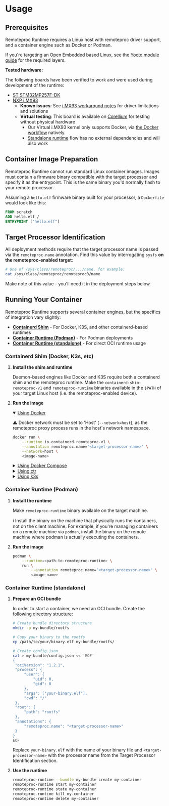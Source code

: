 # Usage

## Prerequisites

Remoteproc Runtime requires a Linux host with remoteproc driver support, and a container engine such as Docker or Podman.

If you're targeting an Open Embedded based Linux, see the [Yocto module guide](./YOCTO_BUILD_INST.md) for the required layers.

**Tested hardware:**

The following boards have been verified to work and were used during development of the runtime:

- [ST STM32MP257F-DK](https://www.st.com/en/evaluation-tools/stm32mp257f-dk.html)
- [NXP i.MX93](https://www.nxp.com/products/processors-and-microcontrollers/arm-processors/i-mx-applications-processors/i-mx-9-processors/i-mx-93-applications-processor-family-arm-cortex-a55-ml-acceleration-power-efficient-mpu:i.MX93)
  - **Known issues**: See [i.MX93 workaround notes](IMX93_WORKAROUNDS.md) for driver limitations and solutions
  - **Virtual testing**: This board is available on [Corellium](./CORELLIUM_USAGE.md) for testing without physical hardware
    - Our Virtual i.MX93 kernel only supports Docker, via [the Docker workflow](#using-docker) natively.
    - [Standalone runtime](#container-runtime-standalone) flow has no external dependencies and will also work

## Container Image Preparation

Remoteproc Runtime cannot run standard Linux container images. Images must contain a firmware binary compatible with the target processor and specify it as the entrypoint. This is the same binary you'd normally flash to your remote processor.

Assuming a `hello.elf` firmware binary built for your processor, a `Dockerfile` would look like this:

```Dockerfile
FROM scratch
ADD hello.elf /
ENTRYPOINT ["hello.elf"]
```

## Target Processor Identification

All deployment methods require that the target processor name is passed via the `remoteproc.name` annotation. Find this value by interrogating `sysfs` **on the remoteproc-enabled target**:

```sh
# One of /sys/class/remoteproc/.../name, for example:
cat /sys/class/remoteproc/remoteproc0/name
```

Make note of this value - you'll need it in the deployment steps below.

## Running Your Container

Remoteproc Runtime supports several container engines, but the specifics of integration vary slightly:

- **[Containerd Shim](#containerd-shim-docker-k3s-etc)** - For Docker, K3S, and other containerd-based runtimes
- **[Container Runtime (Podman)](#container-runtime-podman)** - For Podman deployments
- **[Container Runtime (standalone)](#container-runtime-standalone)** - For direct OCI runtime usage

### Containerd Shim (Docker, K3s, etc)

1. **Install the shim and runtime**

   Daemon-based engines like Docker and K3S require both a containerd shim and the remoteproc runtime. Make the `containerd-shim-remoteproc-v1` and `remoteproc-runtime` binaries available in the `$PATH` of your target Linux host (i.e. the remoteproc-enabled device).

1. **Run the image**

   <details open>
   <summary id="using-docker"><ins>Using Docker</ins></summary>

   ⚠️ Docker network must be set to 'Host' (`--network=host`), as the remoteproc proxy process runs in the host's network namespace.

   ```sh
   docker run \
       --runtime io.containerd.remoteproc.v1 \
       --annotation remoteproc.name="<target-processor-name>" \
       --network=host \
       <image-name>
   ```

   </details>

   <details>
   <summary><ins>Using Docker Compose</ins></summary>

   ```yaml
   services:
     hello:
       image: <image-name>
       runtime: io.containerd.remoteproc.v1
       annotations:
         remoteproc.name: <target-processor-name>
   ```

   And then

   ```sh
   docker compose up
   ```

   </details>

   <details>
   <summary><ins>Using ctr</ins></summary>

   ```sh
   ctr run \
       --runtime io.containerd.remoteproc.v1 \
       --annotation remoteproc.name="<target-processor-name>" \
       <image-name> <container-name>
   ```

   </details>

   <details>
   <summary><ins>Using k3s</ins></summary>

   Adjust [`k3s` configuration](https://rancher.com/docs/k3s/latest/en/advanced/#configuring-containerd) to add the new runtime:

   ```toml
   [plugins."io.containerd.grpc.v1.cri".containerd.runtimes.remoteproc]
     runtime_type = "io.containerd.remoteproc.v1"

     # `pod_annotations` is a list of annotations that will be passed to both the pod sandbox, and container OCI annotations.
     # Details: https://raw.githubusercontent.com/containerd/containerd/main/docs/cri/config.md
     pod_annotations = ["remoteproc.name"]
   ```

   And register the runtime with `kubernetes`:

   ```sh
   sudo kubectl apply -f - <<'YAML'
   apiVersion: node.k8s.io/v1
   kind: RuntimeClass
   metadata:
       name: remoteproc
   handler: remoteproc
   YAML
   ```

   Finally, you can run a pod with the necessary annotation:

   ```sh
   kubectl apply -f - <<EOF
   kind: Pod
   apiVersion: v1
   metadata:
     name: demo-pod
     annotations:
       remoteproc.name: <target-processor-name>
   spec:
     runtimeClassName: remoteproc
     containers:
       - name: demo-app
         image: <image-name>
         imagePullPolicy: IfNotPresent
   EOF
   ```

   </details>

### Container Runtime (Podman)

1. **Install the runtime**

   Make `remoteproc-runtime` binary available on the target machine.

   ℹ️ Install the binary on the machine that physically runs the containers, not on the client machine. For example, if you're managing containers on a remote machine via `podman`, install the binary on the remote machine where podman is actually executing the containers.

1. **Run the image**

   ```sh
   podman \
       --runtime=<path-to-remoteproc-runtime> \
       run \
           --annotation remoteproc.name="<target-processor-name>" \
           <image-name>
   ```

### Container Runtime (standalone)

1. **Prepare an OCI bundle**

   In order to start a container, we need an OCI bundle. Create the following directory structure:

   ```sh
   # Create bundle directory structure
   mkdir -p my-bundle/rootfs

   # Copy your binary to the rootfs
   cp /path/to/your/binary.elf my-bundle/rootfs/

   # Create config.json
   cat > my-bundle/config.json << 'EOF'
   {
   	"ociVersion": "1.2.1",
   	"process": {
   		"user": {
   			"uid": 0,
   			"gid": 0
   		},
   		"args": ["your-binary.elf"],
   		"cwd": "/"
   	},
   	"root": {
   		"path": "rootfs"
   	},
   	"annotations": {
   		"remoteproc.name": "<target-processor-name>"
   	}
   }
   EOF
   ```

   Replace `your-binary.elf` with the name of your binary file and `<target-processor-name>` with the processor name from the Target Processor Identification section.

1. **Use the runtime**

   ```sh
   remoteproc-runtime --bundle my-bundle create my-container
   remoteproc-runtime start my-container
   remoteproc-runtime state my-container
   remoteproc-runtime kill my-container
   remoteproc-runtime delete my-container
   ```
